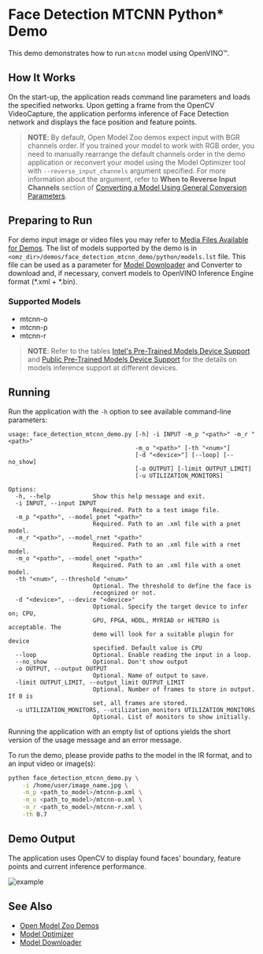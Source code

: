 # Face Detection MTCNN Python* Demo

This demo demonstrates how to run `mtcnn` model using OpenVINO&trade;.

## How It Works

On the start-up, the application reads command line parameters and loads the specified networks.
Upon getting a frame from the OpenCV VideoCapture, the application performs inference of Face Detection network and displays the face position and feature points.

> **NOTE**: By default, Open Model Zoo demos expect input with BGR channels order. If you trained your model to work with RGB order, you need to manually rearrange the default channels order in the demo application or reconvert your model using the Model Optimizer tool with `--reverse_input_channels` argument specified. For more information about the argument, refer to **When to Reverse Input Channels** section of [Converting a Model Using General Conversion Parameters](https://docs.openvinotoolkit.org/latest/_docs_MO_DG_prepare_model_convert_model_Converting_Model_General.html).

## Preparing to Run

For demo input image or video files you may refer to [Media Files Available for Demos](../../README.md#Media-Files-Available-for-Demos).
The list of models supported by the demo is in `<omz_dir>/demos/face_detection_mtcnn_demo/python/models.lst` file.
This file can be used as a parameter for [Model Downloader](../../../tools/downloader/README.md) and Converter to download and, if necessary, convert models to OpenVINO Inference Engine format (\*.xml + \*.bin).

### Supported Models

* mtcnn-o
* mtcnn-p
* mtcnn-r

> **NOTE**: Refer to the tables [Intel's Pre-Trained Models Device Support](../../../models/intel/device_support.md) and [Public Pre-Trained Models Device Support](../../../models/public/device_support.md) for the details on models inference support at different devices.

## Running

Run the application with the `-h` option to see available command-line parameters:

```
usage: face_detection_mtcnn_demo.py [-h] -i INPUT -m_p "<path>" -m_r "<path>"
                                    -m_o "<path>" [-th "<num>"]
                                    [-d "<device>"] [--loop] [--no_show]
                                    [-o OUTPUT] [-limit OUTPUT_LIMIT]
                                    [-u UTILIZATION_MONITORS]

Options:
  -h, --help            Show this help message and exit.
  -i INPUT, --input INPUT
                        Required. Path to a test image file.
  -m_p "<path>", --model_pnet "<path>"
                        Required. Path to an .xml file with a pnet model.
  -m_r "<path>", --model_rnet "<path>"
                        Required. Path to an .xml file with a rnet model.
  -m_o "<path>", --model_onet "<path>"
                        Required. Path to an .xml file with a onet model.
  -th "<num>", --threshold "<num>"
                        Optional. The threshold to define the face is
                        recognized or not.
  -d "<device>", --device "<device>"
                        Optional. Specify the target device to infer on; CPU,
                        GPU, FPGA, HDDL, MYRIAD or HETERO is acceptable. The
                        demo will look for a suitable plugin for device
                        specified. Default value is CPU
  --loop                Optional. Enable reading the input in a loop.
  --no_show             Optional. Don't show output
  -o OUTPUT, --output OUTPUT
                        Optional. Name of output to save.
  -limit OUTPUT_LIMIT, --output_limit OUTPUT_LIMIT
                        Optional. Number of frames to store in output. If 0 is
                        set, all frames are stored.
  -u UTILIZATION_MONITORS, --utilization_monitors UTILIZATION_MONITORS
                        Optional. List of monitors to show initially.
```

Running the application with an empty list of options yields the short version of the usage message and an error message.

To run the demo, please provide paths to the model in the IR format, and to an input video or image(s):

```bash
python face_detection_mtcnn_demo.py \
    -i /home/user/image_name.jpg \
    -m_p <path_to_model>/mtcnn-p.xml \
    -m_o <path_to_model>/mtcnn-o.xml \
    -m_r <path_to_model>/mtcnn-r.xml \
    -th 0.7
```

## Demo Output

The application uses OpenCV to display found faces' boundary, feature points and current inference performance.

![example](./test.jpg)

## See Also

* [Open Model Zoo Demos](../../README.md)
* [Model Optimizer](https://docs.openvinotoolkit.org/latest/_docs_MO_DG_Deep_Learning_Model_Optimizer_DevGuide.html)
* [Model Downloader](../../../tools/downloader/README.md)
